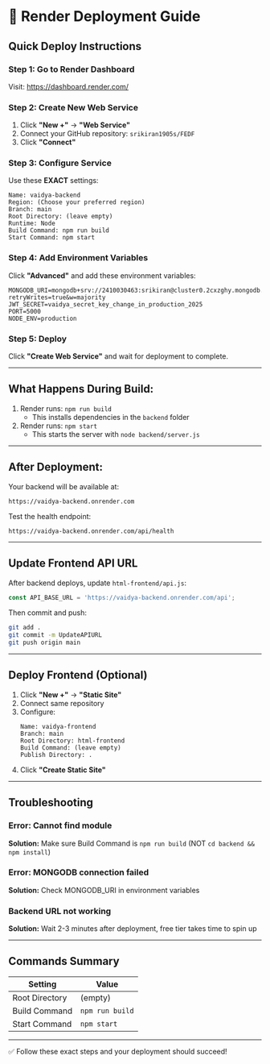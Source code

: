 # 🚀 Render Deployment Guide

## Quick Deploy Instructions

### Step 1: Go to Render Dashboard
Visit: https://dashboard.render.com/

### Step 2: Create New Web Service

1. Click **"New +"** → **"Web Service"**
2. Connect your GitHub repository: `srikiran1905s/FEDF`
3. Click **"Connect"**

### Step 3: Configure Service

Use these **EXACT** settings:

```
Name: vaidya-backend
Region: (Choose your preferred region)
Branch: main
Root Directory: (leave empty)
Runtime: Node
Build Command: npm run build
Start Command: npm start
```

### Step 4: Add Environment Variables

Click **"Advanced"** and add these environment variables:

```
MONGODB_URI=mongodb+srv://2410030463:srikiran@cluster0.2cxzghy.mongodb.net/vaidya?retryWrites=true&w=majority
JWT_SECRET=vaidya_secret_key_change_in_production_2025
PORT=5000
NODE_ENV=production
```

### Step 5: Deploy

Click **"Create Web Service"** and wait for deployment to complete.

---

## What Happens During Build:

1. Render runs: `npm run build`
   - This installs dependencies in the `backend` folder
2. Render runs: `npm start`
   - This starts the server with `node backend/server.js`

---

## After Deployment:

Your backend will be available at:
```
https://vaidya-backend.onrender.com
```

Test the health endpoint:
```
https://vaidya-backend.onrender.com/api/health
```

---

## Update Frontend API URL

After backend deploys, update `html-frontend/api.js`:

```javascript
const API_BASE_URL = 'https://vaidya-backend.onrender.com/api';
```

Then commit and push:
```bash
git add .
git commit -m UpdateAPIURL
git push origin main
```

---

## Deploy Frontend (Optional)

1. Click **"New +"** → **"Static Site"**
2. Connect same repository
3. Configure:
   ```
   Name: vaidya-frontend
   Branch: main
   Root Directory: html-frontend
   Build Command: (leave empty)
   Publish Directory: .
   ```
4. Click **"Create Static Site"**

---

## Troubleshooting

### Error: Cannot find module
**Solution:** Make sure Build Command is `npm run build` (NOT `cd backend && npm install`)

### Error: MONGODB connection failed
**Solution:** Check MONGODB_URI in environment variables

### Backend URL not working
**Solution:** Wait 2-3 minutes after deployment, free tier takes time to spin up

---

## Commands Summary

| Setting | Value |
|---------|-------|
| Root Directory | (empty) |
| Build Command | `npm run build` |
| Start Command | `npm start` |

---

✅ Follow these exact steps and your deployment should succeed!

